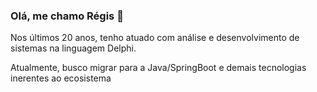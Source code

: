### Olá, me chamo Régis 👋

Nos últimos 20 anos, tenho atuado com análise e desenvolvimento de sistemas na linguagem Delphi.
<p>Atualmente, busco migrar para a Java/SpringBoot e demais tecnologias inerentes ao ecosistema</p>

<!--
**regispinto/regispinto** is a ✨ _special_ ✨ repository because its `README.md` (this file) appears on your GitHub profile.

Here are some ideas to get you started:

- 🔭 I’m currently working on ...
- 🌱 I’m currently learning ...
- 👯 I’m looking to collaborate on ...
- 🤔 I’m looking for help with ...
- 💬 Ask me about ...
- 📫 How to reach me: ...
- 😄 Pronouns: ...
- ⚡ Fun fact: ...
-->
